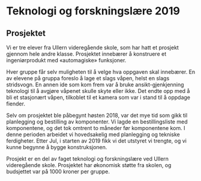 # Teknologi og forskningslære 2019

## Prosjektet

Vi er tre elever fra Ullern videregående skole, som har hatt et prosjekt gjennom hele andre klasse. Prosjektet innebærer å konstruere et ingeniørprodukt med «automagiske» funksjoner.

Hver gruppe får selv muligheten til å velge hva oppgaven skal innebærer. En av elevene på gruppa foreslo å lage et slags våpen, helst en slags stridsvogn. En annen ide som kom frem var å bruke ansikt-gjenkjenning teknologi til å avgjøre våpenet skulle skyte eller ikke. Det endte opp med å bli et stasjonært våpen, tilkoblet til et kamera som var i stand til å oppdage fiender.

Selv om prosjektet ble påbegynt høsten 2018, var det mye tid som gikk til planlegging og bestilling av komponenter. Vi lagde en bestillingsliste med komponentene, og det tok omtrent to måneder før komponentene kom. I denne perioden arbeidet vi hovedsakelig med planlegging og tekniske ferdigheter. Etter Jul, i starten av 2019 fikk vi det utstyret vi trengte, og vi kunne begynne å bygge konstruksjonen.

Prosjekt er en del av faget teknologi og forskningslære ved Ullern videregående skole. Prosjektet har økonomisk støtte fra skolen, og budsjettet var på 1000 kroner per gruppe.
